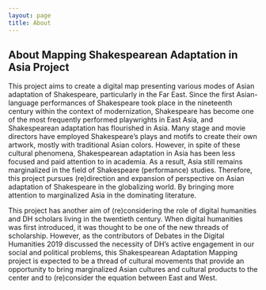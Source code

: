 ```yaml
---
layout: page
title: About
---
```


## About Mapping Shakespearean Adaptation in Asia Project
This project aims to create a digital map presenting various modes of Asian adaptation of Shakespeare, particularly in the Far East. Since the first Asian-language performances of Shakespeare took place in the nineteenth century within the context of modernization, Shakespeare has become one of the most frequently performed playwrights in East Asia, and Shakespearean adaptation has flourished in Asia. Many stage and movie directors have employed Shakespeare’s plays and motifs to create their own artwork, mostly with traditional Asian colors. However, in spite of these cultural phenomena, Shakespearean adaptation in Asia has been less focused and paid attention to in academia. As a result, Asia still remains marginalized in the field of Shakespeare (performance) studies. Therefore, this project pursues (re)direction and expansion of perspective on Asian adaptation of Shakespeare in the globalizing world. By bringing more attention to marginalized Asia in the dominating literature.

This project has another aim of (re)considering the role of digital humanities and DH scholars living in the twentieth century. When digital humanities was first introduced, it was thought to be one of the new threads of scholarship. However, as the contributors of Debates in the Digital Humanities 2019 discussed the necessity of DH’s active engagement in our social and political problems, this Shakespearean Adaptation Mapping project is expected to be a thread of cultural movements that provide an opportunity to bring marginalized Asian cultures and cultural products to the center and to (re)consider the equation between East and West.
